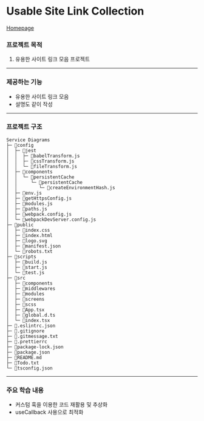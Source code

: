 # Usable Site Link Collection

[Homepage](http://site-link-collection.o-r.kr/)

### 프로젝트 목적

1. 유용한 사이트 링크 모음 프로젝트

---

### 제공하는 기능

- 유용한 사이트 링크 모음
- 설명도 같이 작성

---

### 프로젝트 구조

```
Service Diagrams
├─ 📁config
│  ├─ 📁jest
│  │  ├─ 📄babelTransform.js
│  │  ├─ 📄cssTransform.js
│  │  └─ 📄fileTransform.js
│  ├─ 📁components
│  │  └─ 📁persistentCache
│  │     └─ 📁persistentCache
│  │        └─ 📄createEnvironmentHash.js
│  ├─ 📄env.js
│  ├─ 📄getHttpsConfig.js
│  ├─ 📄modules.js
│  ├─ 📄paths.js
│  ├─ 📄webpack.config.js
│  └─ 📄webpackDevServer.config.js
├─ 📁public
│  ├─ 📄index.css
│  ├─ 📄index.html
│  ├─ 📄logo.svg
│  ├─ 📄manifest.json
│  └─ 📄robots.txt
├─ 📁scripts
│  ├─ 📄build.js
│  ├─ 📄start.js
│  └─ 📄test.js
├─ 📁src
│  ├─ 📁components
│  ├─ 📁middlewares
│  ├─ 📁modules
│  ├─ 📁screens
│  ├─ 📁scss
│  ├─ 📄App.tsx
│  ├─ 📄global.d.ts
│  └─ 📄index.tsx
├─ 📄.eslintrc.json
├─ 📄.gitignore
├─ 📄.gitmessage.txt
├─ 📄.prettierrc
├─ 📄package-lock.json
├─ 📄package.json
├─ 📄README.md
├─ 📄Todo.txt
└─ 📄tsconfig.json
```

---

### 주요 학습 내용

- 커스텀 훅을 이용한 코드 재활용 및 추상화
- useCallback 사용으로 최적화

